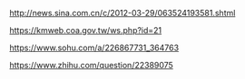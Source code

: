 <http://news.sina.com.cn/c/2012-03-29/063524193581.shtml>

<https://kmweb.coa.gov.tw/ws.php?id=21>

<https://www.sohu.com/a/226867731_364763>

<https://www.zhihu.com/question/22389075>
